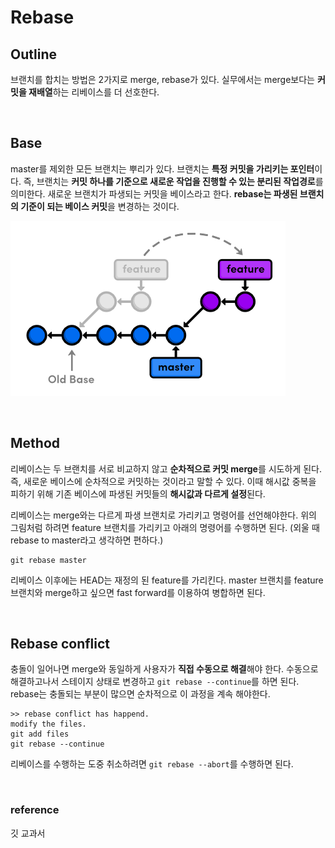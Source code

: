 # Rebase
## Outline
브랜치를 합치는 방법은 2가지로 merge, rebase가 있다. 실무에서는 merge보다는 **커밋을 재배열**하는 리베이스를 더 선호한다. 

<br>

## Base
master를 제외한 모든 브랜치는 뿌리가 있다. 브랜치는 **특정 커밋을 가리키는 포인터**이다. 즉, 브랜치는 **커밋 하나를 기준으로 새로운 작업을 진행할 수 있는 분리된 작업경로**를 의미한다. 새로운 브랜치가 파생되는 커밋을 베이스라고 한다. **rebase는 파생된 브랜치의 기준이 되는 베이스 커밋**을 변경하는 것이다.

![](imgs/2021-11-23-13-55-01.png)

<br>

## Method
리베이스는 두 브랜치를 서로 비교하지 않고 **순차적으로 커밋 merge**를 시도하게 된다. 즉, 새로운 베이스에 순차적으로 커밋하는 것이라고 말할 수 있다. 이때 해시값 중복을 피하기 위해 기존 베이스에 파생된 커밋들의 **해시값과 다르게 설정**된다.

리베이스는 merge와는 다르게 파생 브랜치로 가리키고 명령어를 선언해야한다. 위의 그림처럼 하려면 feature 브랜치를 가리키고 아래의 명령어를 수행하면 된다. (외울 때 rebase to master라고 생각하면 편하다.)

    git rebase master

리베이스 이후에는 HEAD는 재정의 된 feature를 가리킨다. master 브랜치를 feature 브랜치와 merge하고 싶으면 fast forward를 이용하여 병합하면 된다.

<br>

## Rebase conflict
충돌이 일어나면 merge와 동일하게 사용자가 **직접 수동으로 해결**해야 한다. 수동으로 해결하고나서 스테이지 상태로 변경하고 `git rebase --continue`를 하면 된다. rebase는 충돌되는 부분이 많으면 순차적으로 이 과정을 계속 해야한다.

    >> rebase conflict has happend.
    modify the files.
    git add files
    git rebase --continue

리베이스를 수행하는 도중 취소하려면 `git rebase --abort`를 수행하면 된다.

<br>

### reference
깃 교과서